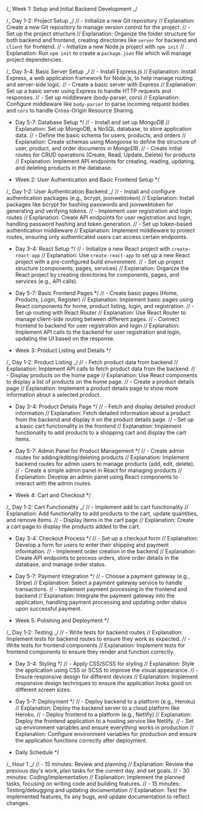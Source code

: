 /_
Week 1: Setup and Initial Backend Development
_/

/_ Day 1-2: Project Setup _/
// - Initialize a new Git repository
// Explanation: Create a new Git repository to manage version control for the project.
// - Set up the project structure
// Explanation: Organize the folder structure for both backend and frontend, creating directories like `server` for backend and `client` for frontend.
// - Initialize a new Node.js project with `npm init`
// Explanation: Run `npm init` to create a `package.json` file which will manage project dependencies.

/_ Day 3-4: Basic Server Setup _/
// - Install Express.js
// Explanation: Install Express, a web application framework for Node.js, to help manage routing and server-side logic.
// - Create a basic server with Express
// Explanation: Set up a basic server using Express to handle HTTP requests and responses.
// - Set up middleware (body-parser, cors)
// Explanation: Configure middleware like `body-parser` to parse incoming request bodies and `cors` to handle Cross-Origin Resource Sharing.

- Day 5-7: Database Setup \*/
  // - Install and set up MongoDB
  // Explanation: Set up MongoDB, a NoSQL database, to store application data.
  // - Define the basic schema for users, products, and orders
  // Explanation: Create schemas using Mongoose to define the structure of user, product, and order documents in MongoDB.
  // - Create initial routes for CRUD operations (Create, Read, Update, Delete) for products
  // Explanation: Implement API endpoints for creating, reading, updating, and deleting products in the database.

- Week 2: User Authentication and Basic Frontend Setup
  \*/

/_ Day 1-2: User Authentication Backend _/
// - Install and configure authentication packages (e.g., bcrypt, jsonwebtoken)
// Explanation: Install packages like bcrypt for hashing passwords and jsonwebtoken for generating and verifying tokens.
// - Implement user registration and login routes
// Explanation: Create API endpoints for user registration and login, handling password hashing and token generation.
// - Set up token-based authentication middleware
// Explanation: Implement middleware to protect routes, ensuring only authenticated users can access certain endpoints.

- Day 3-4: React Setup \*/
  // - Initialize a new React project with `create-react-app`
  // Explanation: Use `create-react-app` to set up a new React project with a pre-configured build environment.
  // - Set up project structure (components, pages, services)
  // Explanation: Organize the React project by creating directories for components, pages, and services (e.g., API calls).

- Day 5-7: Basic Frontend Pages \*/
  // - Create basic pages (Home, Products, Login, Register)
  // Explanation: Implement basic pages using React components for home, product listing, login, and registration.
  // - Set up routing with React Router
  // Explanation: Use React Router to manage client-side routing between different pages.
  // - Connect frontend to backend for user registration and login
  // Explanation: Implement API calls to the backend for user registration and login, updating the UI based on the response.

- Week 3: Product Listing and Details
  \*/

/_ Day 1-2: Product Listing _/
// - Fetch product data from backend
// Explanation: Implement API calls to fetch product data from the backend.
// - Display products on the home page
// Explanation: Use React components to display a list of products on the home page.
// - Create a product details page
// Explanation: Implement a product details page to show more information about a selected product.

- Day 3-4: Product Details Page \*/
  // - Fetch and display detailed product information
  // Explanation: Fetch detailed information about a product from the backend and display it on the product details page.
  // - Set up a basic cart functionality in the frontend
  // Explanation: Implement functionality to add products to a shopping cart and display the cart items.

- Day 5-7: Admin Panel for Product Management \*/
  // - Create admin routes for adding/editing/deleting products
  // Explanation: Implement backend routes for admin users to manage products (add, edit, delete).
  // - Create a simple admin panel in React for managing products
  // Explanation: Develop an admin panel using React components to interact with the admin routes.

- Week 4: Cart and Checkout
  \*/

/_ Day 1-2: Cart Functionality _/
// - Implement add to cart functionality
// Explanation: Add functionality to add products to the cart, update quantities, and remove items.
// - Display items in the cart page
// Explanation: Create a cart page to display the products added to the cart.

- Day 3-4: Checkout Process \*/
  // - Set up a checkout form
  // Explanation: Develop a form for users to enter their shipping and payment information.
  // - Implement order creation in the backend
  // Explanation: Create API endpoints to process orders, store order details in the database, and manage order status.

- Day 5-7: Payment Integration \*/
  // - Choose a payment gateway (e.g., Stripe)
  // Explanation: Select a payment gateway service to handle transactions.
  // - Implement payment processing in the frontend and backend
  // Explanation: Integrate the payment gateway into the application, handling payment processing and updating order status upon successful payment.

- Week 5: Polishing and Deployment
  \*/

/_ Day 1-2: Testing _/
// - Write tests for backend routes
// Explanation: Implement tests for backend routes to ensure they work as expected.
// - Write tests for frontend components
// Explanation: Implement tests for frontend components to ensure they render and function correctly.

- Day 3-4: Styling \*/
  // - Apply CSS/SCSS for styling
  // Explanation: Style the application using CSS or SCSS to improve the visual appearance.
  // - Ensure responsive design for different devices
  // Explanation: Implement responsive design techniques to ensure the application looks good on different screen sizes.

- Day 5-7: Deployment \*/
  // - Deploy backend to a platform (e.g., Heroku)
  // Explanation: Deploy the backend server to a cloud platform like Heroku.
  // - Deploy frontend to a platform (e.g., Netlify)
  // Explanation: Deploy the frontend application to a hosting service like Netlify.
  // - Set up environment variables and ensure everything works in production
  // Explanation: Configure environment variables for production and ensure the application functions correctly after deployment.

- Daily Schedule
  \*/

/_ Hour 1 _/
// - 15 minutes: Review and planning
// Explanation: Review the previous day's work, plan tasks for the current day, and set goals.
// - 30 minutes: Coding/implementation
// Explanation: Implement the planned tasks, focusing on writing code and building features.
// - 15 minutes: Testing/debugging and updating documentation
// Explanation: Test the implemented features, fix any bugs, and update documentation to reflect changes.
